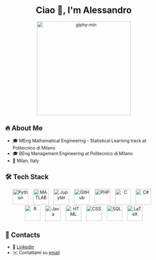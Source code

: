 <h1 align="center"> Ciao 👋, I'm Alessandro </h1>

<p align="center">
  <img src="https://github.com/user-attachments/assets/6be20c3f-206a-42a1-96dc-d69e2b9a954f" alt="giphy-min" width="300"/>
</p>

## 🔥 About Me
- 🎓 MEng Mathematical Engineering - Statistical Learning track at Politecnico di Milano  
- 🎓 BEng Management Engineering at Politecnico di Milano  
- 📍 Milan, Italy
## 🛠️ Tech Stack

<p align="center">
  <img src="https://cdn.jsdelivr.net/gh/devicons/devicon/icons/python/python-original.svg" alt="Python" width="50" height="50"/>
  &nbsp;&nbsp;
  <img src="https://cdn.jsdelivr.net/gh/devicons/devicon/icons/matlab/matlab-original.svg" alt="MATLAB" width="50" height="50"/>
  &nbsp;&nbsp;
  <img src="https://cdn.jsdelivr.net/gh/devicons/devicon/icons/jupyter/jupyter-original.svg" alt="Jupyter" width="50" height="50"/>
  &nbsp;&nbsp;
  <img src="https://cdn.jsdelivr.net/gh/devicons/devicon/icons/github/github-original.svg" alt="GitHub" width="50" height="50"/>
  &nbsp;&nbsp;
  <img src="https://cdn.jsdelivr.net/gh/devicons/devicon/icons/php/php-original.svg" alt="PHP" width="50" height="50"/>
  &nbsp;&nbsp;
  <img src="https://cdn.jsdelivr.net/gh/devicons/devicon/icons/c/c-original.svg" alt="C" width="50" height="50"/>
  &nbsp;&nbsp;
  <img src="https://cdn.jsdelivr.net/gh/devicons/devicon/icons/csharp/csharp-original.svg" alt="C#" width="50" height="50"/>
  &nbsp;&nbsp;
  <img src="https://cdn.jsdelivr.net/gh/devicons/devicon/icons/r/r-original.svg" alt="R" width="50" height="50"/>
  &nbsp;&nbsp;
  <img src="https://cdn.jsdelivr.net/gh/devicons/devicon/icons/java/java-original.svg" alt="Java" width="50" height="50"/>
  &nbsp;&nbsp;
  <img src="https://cdn.jsdelivr.net/gh/devicons/devicon/icons/html5/html5-original.svg" alt="HTML" width="50" height="50"/>
  &nbsp;&nbsp;
  <img src="https://cdn.jsdelivr.net/gh/devicons/devicon/icons/css3/css3-original.svg" alt="CSS" width="50" height="50"/>
  &nbsp;&nbsp;
  <img src="https://cdn.jsdelivr.net/gh/devicons/devicon/icons/mysql/mysql-original.svg" alt="SQL" width="50" height="50"/>
  &nbsp;&nbsp;
  <img src="https://upload.wikimedia.org/wikipedia/commons/9/92/LaTeX_logo.svg" alt="LaTeX" width="50" height="50"/>
</p>

## 🚀 Contacts
- 💼 [LinkedIn](https://www.linkedin.com/in/alecavalieri)  
- ✉️ Contattami su [email](mailto:alecavalieri01@gmail.com)
